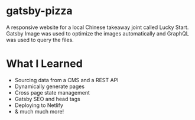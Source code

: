 # gatsby-pizza
A responsive website for a local Chinese takeaway joint called Lucky Start. Gatsby Image was used to optimize the images automatically and GraphQL was used to query the files.

# What I Learned
* Sourcing data from a CMS and a REST API
* Dynamically generate pages
* Cross page state management
* Gatsby SEO and head tags
* Deploying to Netlify
* & much much more!
